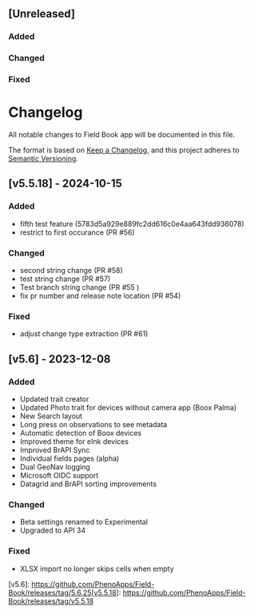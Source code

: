## [Unreleased]
### Added

### Changed

### Fixed

# Changelog

All notable changes to Field Book app will be documented in this file.

The format is based on [Keep a Changelog](https://keepachangelog.com/en/1.1.0/),
and this project adheres to [Semantic Versioning](https://semver.org/spec/v2.0.0.html).

## [v5.5.18] - 2024-10-15

### Added
- fifth test feature (5783d5a929e889fc2dd616c0e4aa643fdd936078)
- restrict to first occurance (PR #56)

### Changed
- second string change (PR #58)
- test string change (PR #57)
- Test branch string change (PR #55 )
- fix pr number and release note location (PR #54)

### Fixed
- adjust change type extraction (PR #61)

## [v5.6] - 2023-12-08

### Added
- Updated trait creator
- Updated Photo trait for devices without camera app (Boox Palma)
- New Search layout
- Long press on observations to see metadata
- Automatic detection of Boox devices
- Improved theme for eInk devices
- Improved BrAPI Sync
- Individual fields pages (alpha)
- Dual GeoNav logging
- Microsoft OIDC support
- Datagrid and BrAPI sorting improvements

### Changed
- Beta settings renamed to Experimental
- Upgraded to API 34

### Fixed
- XLSX import no longer skips cells when empty

[v5.6]: https://github.com/PhenoApps/Field-Book/releases/tag/5.6.25[v5.5.18]: https://github.com/PhenoApps/Field-Book/releases/tag/v5.5.18
